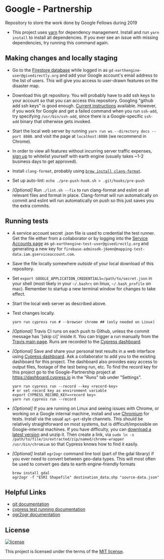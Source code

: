 # Google - Partnership
Repository to store the work done by Google Fellows during 2019 

* This project uses [yarn](http://yarnpkg.com/) for dependency management. 
Install and run `yarn install` to install all dependencies. If you ever see
an issue with missing dependencies, try running this command again.

## Making changes and locally staging
* Go to the [Firestore database](
https://console.firebase.google.com/project/mapping-crisis/database/firestore/data~2FALLOWED_USERS~2FALL_USERS)
while logged in as `gd-earthengine-user@givedirectly.org` and add your Google
account's email address to the list of users. This will give you access to
user-drawn features on the disaster map.

* Download this git repository. You will probably have to add ssh keys to your
account so that you can access this repository. Googling "github add ssh keys"
is good enough. [Current instructions](https://help.github.com/en/articles/generating-a-new-ssh-key-and-adding-it-to-the-ssh-agent)
available. However, if you work for Google and get a failed command when you run
`ssh-add`, try specifying `/usr/bin/ssh-add`, since there is a Google-specific
`ssh-add` binary that otherwise gets invoked.

* Start the local web server by running `yarn run ws --directory docs --port 8080`.
and visit the page at `localhost:8080` (we recommend in Chrome). 

* In order to view all features without incurring server traffic expenses, 
[sign up](https://earthengine.google.com/) to whitelist yourself with earth engine
(usually takes ~1-2 business days to get approved).

* Install `clang-format`, probably using [`brew install clang-format`](https://brew.sh).

* Set up auto-lint: `echo ./pre-push-hook.sh > .git/hooks/pre-push`

* *[Optional]* Run `./lint.sh --fix` to run clang-format and eslint on all relevant files and format in
place. Clang-format will run automatically on commit and eslint will run automatically on push so
this just saves you the extra commits. 

## Running tests
* A service account secret .json file is used to credential the test
runner. Get the file either from a collaborator or by logging into the [Service Accounts page](
https://console.cloud.google.com/iam-admin/serviceaccounts?project=mapping-test-data)
as `gd-earthengine-test-user@givedirectly.org` and generating a new key for
`firebase-adminsdk-j6emn@mapping-test-data.iam.gserviceaccount.com`. 

* Save the file locally somewhere *outside* of your local download of this repository.

* Set `export GOOGLE_APPLICATION_CREDENTIALS=/path/to/secret.json` in your shell 
(most likely in your `~/.bashrc` on linux, `~/.bash_profile` on mac). Remember to startup a new terminal window for changes to
take effect.

* Start the local web server as described above. 

* Test changes locally.

    ```shell
    yarn run cypress run # --browser chrome ## (only needed on Linux) 
    ```

* *[Optional]* Travis CI runs on each push to Github, unless the commit message has
'[skip ci]' inside it. You can trigger a run manually from the [Travis main
page](https://travis-ci.com/givedirectly/Google-Partnership). Runs are recorded
to the [Cypress dashboard](https://www.cypress.io/dashboard/).

* *[Optional]* Save and share your personal test results in a web interface using
[Cypress dashboard](https://www.cypress.io/dashboard/). Ask a collaborator to add
you to the existing dashboard for this project. The dashboard also provides
easy access to output files, footage of the test being run, etc. To find the record
key for this project go to the Google-Partnership project at https://dashboard.cypress.io in the "Runs" tab under "Settings".
  
    ```shell
    yarn run cypress run --record --key <record-key>
    # or set record key as environment variable
    export CYPRESS_RECORD_KEY=<record key>
    yarn run cypress run --record
    ```

*  *[Optional]* If you are running on Linux and seeing issues with Chrome, or
   working on a Google internal machine, install  and use [Chromium](https://www.chromium.org)
for tests. Install via the usual `apt-get`-style channels. This should be
relatively straightforward on most systems, but is difficult/impossible on
Google-internal machines. If you have difficulty, you can [download a latest
version](https://download-chromium.appspot.com) and unzip it. Then create a
link, via `sudo ln -s /path/to/file/in/extracted/zip/named/chrome-wrapper
/usr/bin/chromium` so that Cypress knows how to find it easily.

* *[Optional]* Install `ogr2ogr` command line tool (part of the gdal library) if you ever need to
convert between geo-data types. This will most often be used to convert geo data to earth
engine-friendly formats

    ```shell
    brew install gdal
    ogr2ogr -f "ESRI Shapefile" destination_data.shp "source-data.json"
    ```

## Helpful Links
* [git documentation](https://git-scm.com/docs)
* [cypress test running documentation](https://docs.cypress.io/guides/guides/command-line.html#cypress-run)
* [ogr2ogr documentation](https://gdal.org/programs/ogr2ogr.html)

## License

[![license](https://img.shields.io/badge/license-MIT-green.svg)](/LICENSE)

This project is licensed under the  terms of the [MIT license](/LICENSE).
